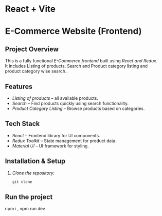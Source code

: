 # React + Vite

# E-Commerce Website (Frontend)

## Project Overview
This is a fully functional *E-Commerce frontend* built using *React and Redux*. It includes Listing of products, Search and Product category listing and product category wise search..

## Features
-  *Listing of products* –  all available products.
-  *Search* – Find products quickly using search functionality.
-  *Product Category Listing* – Browse products based on categories.

## Tech Stack
- *React* – Frontend library for UI components.
- *Redux Toolkit* – State management for product data.
- *Material UI* – UI framework for styling.

##  Installation & Setup
1. *Clone the repository:*
   ```sh
   git clone 

##  Run the project
  npm i ,
  npm run dev